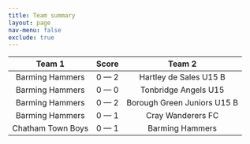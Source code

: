 ```yaml
---
title: Team summary
layout: page
nav-menu: false
exclude: true
---
```




|      Team 1       |    Score    |           Team 2            |
|:-----------------:|:-----------:|:---------------------------:|
|  Barming Hammers  | 0 &mdash; 2 |   Hartley de Sales U15 B    |
|  Barming Hammers  | 0 &mdash; 0 |    Tonbridge Angels U15     |
|  Barming Hammers  | 0 &mdash; 2 | Borough Green Juniors U15 B |
|  Barming Hammers  | 0 &mdash; 1 |      Cray Wanderers FC      |
| Chatham Town Boys | 0 &mdash; 1 |       Barming Hammers       |

 <br /><br /><br />